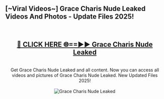 <h2>[~Viral Videos~] Grace Charis Nude Leaked Videos And Photos - Update Files 2025!</h2>
<br>
<div align="center">
<h2><a href="https://top-ai-tools.click/QrbHav" rel="nofollow">🔴 CLICK HERE 🌐==►► Grace Charis Nude Leaked</a></h2>
<br>
Get Grace Charis Nude Leaked and all content. Now you can access all videos and pictures of Grace Charis Nude Leaked. New Updated Files 2025!
<br>
<br>
<a href="https://top-ai-tools.click/QrbHav" rel="nofollow" data-target="animated-image.originalLink"><img src="https://i.ibb.co.com/WyWwxjT/player-gif2.gif" alt="Grace Charis Nude Leaked" style="max-width: 100%; display: inline-block;" data-target="animated-image.originalImage"></a>
</div>
<br>